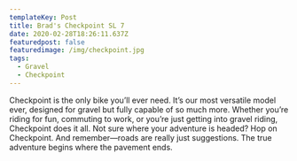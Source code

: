 ```yaml
---
templateKey: Post
title: Brad's Checkpoint SL 7
date: 2020-02-28T18:26:11.637Z
featuredpost: false
featuredimage: /img/checkpoint.jpg
tags:
  - Gravel
  - Checkpoint
---
```


Checkpoint is the only bike you’ll ever need. It’s our most versatile model ever, designed for gravel but fully capable of so much more. Whether you’re riding for fun, commuting to work, or you’re just getting into gravel riding, Checkpoint does it all. Not sure where your adventure is headed? Hop on Checkpoint. And remember—roads are really just suggestions. The true adventure begins where the pavement ends.

